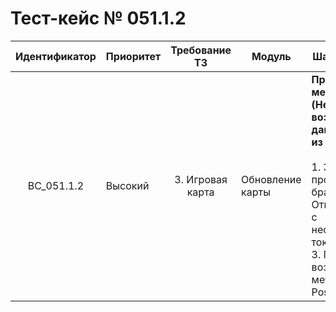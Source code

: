 # Тест-кейс № 051.1.2

| Идентификатор | Приоритет | Требование ТЗ | Модуль | Шаги тест-кейса | Ожидаемый результат |
| :---: | ----- | :---: | ----- | ----- | ----- |
|   BC\_051.1.2 |   Высокий | 3\. Игровая карта  | Обновление карты |   **Проверка метода getMap (Неуспешное возвращение данных о карте из БД ).** <br><br> 1\. Запустить проект и открыть браузер. 2\. Отправить запрос с несуществующим токеном. <br> 3\. Проверить, что возвращает метод, используя Postman. |   Ошибка: `705` \- невалидный токен. Пользователь не авторизован. <br><br>Ожидаемый ответ от сервера:{ "result": "error",<br> "error": { <br>"code": 705, <br>"text": "User is not found" } }   |
